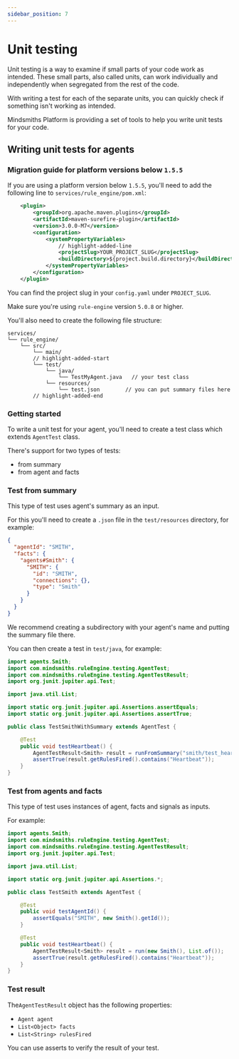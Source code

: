 ```yaml
---
sidebar_position: 7
---
```


# Unit testing
Unit testing is a way to examine if small parts of your code work as intended.
These small parts, also called units, can work individually and independently when segregated from the rest of the code.

With writing a test for each of the separate units, you can quickly check if something isn't working as intended.

Mindsmiths Platform is providing a set of tools to help you write unit tests for your code.

## Writing unit tests for agents

### Migration guide for platform versions below `1.5.5`

If you are using a platform version below `1.5.5`, you'll need to add the following line to `services/rule_engine/pom.xml`:
```xml
    <plugin>
        <groupId>org.apache.maven.plugins</groupId>
        <artifactId>maven-surefire-plugin</artifactId>
        <version>3.0.0-M7</version>
        <configuration>
            <systemPropertyVariables>
                // highlight-added-line
                <projectSlug>YOUR_PROJECT_SLUG</projectSlug>
                <buildDirectory>${project.build.directory}</buildDirectory>
            </systemPropertyVariables>
        </configuration>      
    </plugin>
```
You can find the project slug in your `config.yaml` under `PROJECT_SLUG`.

Make sure you're using `rule-engine` version `5.0.8` or higher.

You'll also need to create the following file structure:
```
services/
└── rule_engine/
    └── src/
        └── main/
        // highlight-added-start
        └── test/
            └── java/
                └── TestMyAgent.java   // your test class
            └── resources/
                └── test.json        // you can put summary files here
        // highlight-added-end
```

### Getting started
To write a unit test for your agent, you'll need to create a test class which extends `AgentTest` class.

There's support for two types of tests: 
- from summary
- from agent and facts

### Test from summary
This type of test uses agent's summary as an input.

For this you'll need to create a `.json` file in the `test/resources` directory, for example:
```json title="test/resources/smith/test_heartbeat.json"
{
  "agentId": "SMITH",
  "facts": {
    "agents#Smith": {
      "SMITH": {
        "id": "SMITH",
        "connections": {},
        "type": "Smith"
      }
    }
  }
}
```
We recommend creating a subdirectory with your agent's name and putting the summary file there.

You can then create a test in `test/java`, for example:
```java title="test/java/TestSmithWithSummary.java"
import agents.Smith;
import com.mindsmiths.ruleEngine.testing.AgentTest;
import com.mindsmiths.ruleEngine.testing.AgentTestResult;
import org.junit.jupiter.api.Test;

import java.util.List;

import static org.junit.jupiter.api.Assertions.assertEquals;
import static org.junit.jupiter.api.Assertions.assertTrue;

public class TestSmithWithSummary extends AgentTest {

    @Test
    public void testHeartbeat() {
        AgentTestResult<Smith> result = runFromSummary("smith/test_heartbeat.json");
        assertTrue(result.getRulesFired().contains("Heartbeat"));
    }
}
```

### Test from agents and facts
This type of test uses instances of agent, facts and signals as inputs.

For example:
```java title="test/java/TestSmith.java"
import agents.Smith;
import com.mindsmiths.ruleEngine.testing.AgentTest;
import com.mindsmiths.ruleEngine.testing.AgentTestResult;
import org.junit.jupiter.api.Test;

import java.util.List;

import static org.junit.jupiter.api.Assertions.*;

public class TestSmith extends AgentTest {

    @Test
    public void testAgentId() {
        assertEquals("SMITH", new Smith().getId());
    }

    @Test
    public void testHeartbeat() {
        AgentTestResult<Smith> result = run(new Smith(), List.of());
        assertTrue(result.getRulesFired().contains("Heartbeat"));
    }
}
```

### Test result
The`AgentTestResult` object has the following properties:
  - `Agent agent`
  - `List<Object> facts`
  - `List<String> rulesFired`

You can use asserts to verify the result of your test.
